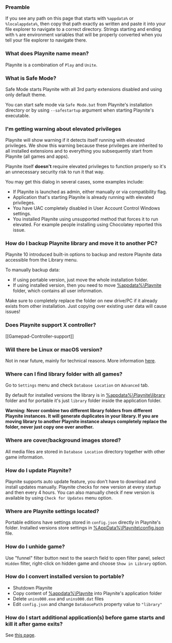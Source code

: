 ### Preamble

If you see any path on this page that starts with `%appdata%` or `%localappdata%`, then copy that path exactly as written and paste it into your file explorer to navigate to a correct directory. Strings starting and ending with `%` are environment variables that will be properly converted when you tell your file explorer to navigate there.

### What does Playnite name mean?

Playnite is a combination of `Play` and `Unite`.

### What is Safe Mode?

Safe Mode starts Playnite with all 3rd party extensions disabled and using only default theme.

You can start safe mode via `Safe Mode.bat` from Playnite's installation directory or by using `--safestartup` argument when starting Playnite's executable.

### I'm getting warning about elevated privileges

Playnite will show warning if it detects itself running with elevated privileges. We show this warning because these privileges are inherited to all installed extensions and to everything you subsequently start from Playnite (all games and apps).

Playnite itself **doesn't** require elevated privileges to function properly so it's an unnecessary security risk to run it that way.

You may get this dialog in several cases, some examples include:

- If Playnite is launched as admin, either manually or via compatibility flag.
- Application that's starting Playnite is already running with elevated privileges.
- You have UAC completely disabled in User Account Control Windows settings.
- You installed Playnite using unsupported method that forces it to run elevated. For example people installing using Chocolatey reported this issue.

### How do I backup Playnite library and move it to another PC?

Playnite 10 introduced built-in options to backup and restore Playnite data accessible from the Library menu.

To manually backup data:

- If using portable version, just move the whole installation folder.
- If using installed version, then you need to move [%appdata%\Playnite](#Preamble) folder, which contains all user information.

Make sure to completely replace the folder on new drive/PC if it already exists from other installation. Just copying over existing user data will cause issues!

### Does Playnite support X controller?

[[Gamepad-Controller-support]]

### Will there be Linux or macOS version?

Not in near future, mainly for technical reasons. More information [here](https://github.com/JosefNemec/Playnite/issues/59).

### Where can I find library folder with all games?

Go to `Settings` menu and check `Database Location` on `Advanced` tab.

By default for installed versions the library is in [%appdata%\Playnite\library](#Preamble) folder and for portable it's just `library` folder inside the application folder.

**Warning: Never combine two different library folders from different Playnite instances. It will generate duplicates in your library. If you are moving library to another Playnite instance always completely replace the folder, never just copy one over another.**

### Where are cover/background images stored?

All media files are stored in `Database Location` directory together with other game information.

### How do I update Playnite?

Playnite supports auto update feature, you don't have to download and install updates manually. Playnite checks for new version at every startup and then every 4 hours. You can also manually check if new version is available by using `Check for Updates` menu option.

### Where are Playnite settings located?

Portable editions have settings stored in `config.json` directly in Playnite's folder. Installed versions store settings in [%AppData%\Playnite\config.json](#Preamble) file.

### How do I unhide game?

Use "funnel" filter button next to the search field to open filter panel, select `Hidden` filter, right-click on hidden game and choose `Show in Library` option.

### How do I convert installed version to portable?

* Shutdown Playnite
* Copy content of [%appdata%\Playnite](#Preamble) into Playnite's application folder
* Delete `unins000.exe` and `unins000.dat` files
* Edit `config.json` and change `DatabasePath` property value to `"library"`

### How do I start additional application(s) before game starts and kill it after game exits?

See [this page](https://github.com/JosefNemec/Playnite/wiki/Game-scripts).